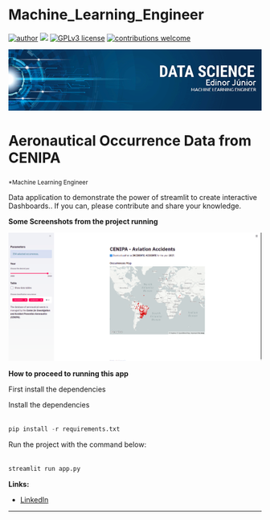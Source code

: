 # Machine_Learning_Engineer
[![author](https://img.shields.io/badge/author-edinojr-red.svg)](https://www.linkedin.com/in/edinorjr) [![](https://img.shields.io/badge/python-3.7+-blue.svg)](https://www.python.org/downloads/release/python-365/) [![GPLv3 license](https://img.shields.io/badge/License-GPLv3-blue.svg)](http://perso.crans.org/besson/LICENSE.html) [![contributions welcome](https://img.shields.io/badge/contributions-welcome-brightgreen.svg?style=flat)](https://github.com/zorrex82/miscellaneous_scripts)

<p align="center">
  <img src="banner_ds.png" >
</p>

# Aeronautical Occurrence Data from CENIPA
<sub>*Machine Learning Engineer</sub>

Data application to demonstrate the power of streamlit to create interactive Dashboards..
If you can, please contribute and share your knowledge.

**Some Screenshots from the project running**

<p align="center">
  <img src="screenshot1.png" >
</p>

**How to proceed to running this app**

First install the dependencies

Install the dependencies

``` python

pip install -r requirements.txt

```
Run the project with the command below:

```python

streamlit run app.py

```

**Links:**

* [LinkedIn](https://www.linkedin.com/in/edinorjr)
---




